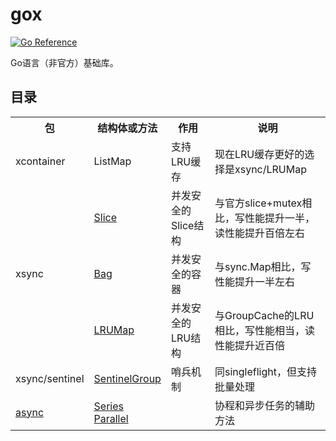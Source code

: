 # gox

[![Go Reference](https://pkg.go.dev/badge/github.com/wencan/gox)](https://pkg.go.dev/github.com/wencan/gox)  


Go语言（非官方）基础库。

## 目录
<table>
    <tr>
        <th>包</th><th>结构体或方法</th><th>作用</th><th>说明</th>
    </tr>
    <tr>
        <td rowspan="1">xcontainer</td><td>ListMap</td><td>支持LRU缓存</td><td>现在LRU缓存更好的选择是xsync/LRUMap</td>
    </tr>
    <tr>
        <td rowspan="3">xsync</td><td><a href="https://pkg.go.dev/github.com/wencan/gox/xsync#Slice">Slice</a></td><td>并发安全的Slice结构</td><td>与官方slice+mutex相比，写性能提升一半，读性能提升百倍左右</td>
    </tr>
    <tr>
        <td><a href="https://pkg.go.dev/github.com/wencan/gox/xsync#Bag">Bag</a></td><td>并发安全的容器</td><td>与sync.Map相比，写性能提升一半左右</td>
    </tr>
    <tr>
        <td><a href="https://pkg.go.dev/github.com/wencan/gox/xsync#LRUMap">LRUMap</a></td><td>并发安全的LRU结构</td><td>与GroupCache的LRU相比，写性能相当，读性能提升近百倍</td>
    </tr>
    <tr>
        <td>xsync/sentinel</td><td><a href="https://pkg.go.dev/github.com/wencan/gox/xsync/sentinel#SentinelGroup">SentinelGroup</a></td><td>哨兵机制</td><td>同singleflight，但支持批量处理</td>
    </tr>
    <tr>
        <td><a href="https://pkg.go.dev/github.com/wencan/gox/async">async</a></td><td><a href="https://pkg.go.dev/github.com/wencan/gox/async#Series">Series</a><br><a href="https://pkg.go.dev/github.com/wencan/gox/async#Parallel">Parallel</a></td><td></td><td>协程和异步任务的辅助方法</td>
    </tr>
</table>